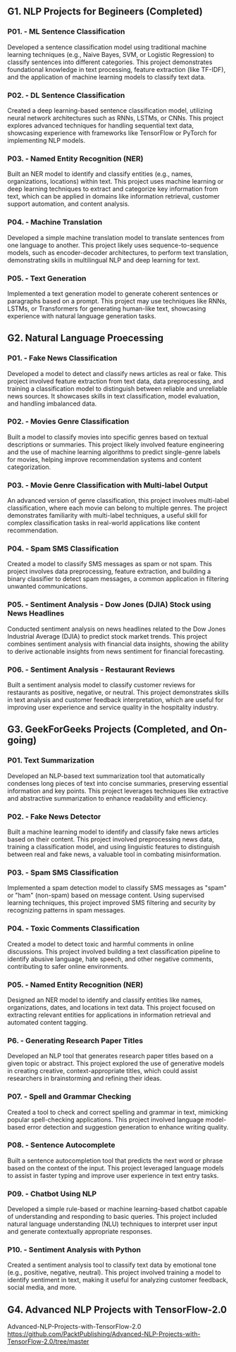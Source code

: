
## G1. NLP Projects for Begineers (Completed)

### P01. - ML Sentence Classification
Developed a sentence classification model using traditional machine learning techniques (e.g., Naive Bayes, SVM, or Logistic Regression) to classify sentences into different categories. This project demonstrates foundational knowledge in text processing, feature extraction (like TF-IDF), and the application of machine learning models to classify text data.

### P02. - DL Sentence Classification
Created a deep learning-based sentence classification model, utilizing neural network architectures such as RNNs, LSTMs, or CNNs. This project explores advanced techniques for handling sequential text data, showcasing experience with frameworks like TensorFlow or PyTorch for implementing NLP models.

### P03. - Named Entity Recognition (NER)
Built an NER model to identify and classify entities (e.g., names, organizations, locations) within text. This project uses machine learning or deep learning techniques to extract and categorize key information from text, which can be applied in domains like information retrieval, customer support automation, and content analysis.

### P04. - Machine Translation
Developed a simple machine translation model to translate sentences from one language to another. This project likely uses sequence-to-sequence models, such as encoder-decoder architectures, to perform text translation, demonstrating skills in multilingual NLP and deep learning for text.

### P05. - Text Generation
Implemented a text generation model to generate coherent sentences or paragraphs based on a prompt. This project may use techniques like RNNs, LSTMs, or Transformers for generating human-like text, showcasing experience with natural language generation tasks.


## G2. Natural Language Proecessing

### P01. - Fake News Classification
Developed a model to detect and classify news articles as real or fake. This project involved feature extraction from text data, data preprocessing, and training a classification model to distinguish between reliable and unreliable news sources. It showcases skills in text classification, model evaluation, and handling imbalanced data.

### P02. - Movies Genre Classification
Built a model to classify movies into specific genres based on textual descriptions or summaries. This project likely involved feature engineering and the use of machine learning algorithms to predict single-genre labels for movies, helping improve recommendation systems and content categorization.

### P03. - Movie Genre Classification with Multi-label Output
An advanced version of genre classification, this project involves multi-label classification, where each movie can belong to multiple genres. The project demonstrates familiarity with multi-label techniques, a useful skill for complex classification tasks in real-world applications like content recommendation.

### P04. - Spam SMS Classification
Created a model to classify SMS messages as spam or not spam. This project involves data preprocessing, feature extraction, and building a binary classifier to detect spam messages, a common application in filtering unwanted communications.

### P05. - Sentiment Analysis - Dow Jones (DJIA) Stock using News Headlines
Conducted sentiment analysis on news headlines related to the Dow Jones Industrial Average (DJIA) to predict stock market trends. This project combines sentiment analysis with financial data insights, showing the ability to derive actionable insights from news sentiment for financial forecasting.

### P06. - Sentiment Analysis - Restaurant Reviews
Built a sentiment analysis model to classify customer reviews for restaurants as positive, negative, or neutral. This project demonstrates skills in text analysis and customer feedback interpretation, which are useful for improving user experience and service quality in the hospitality industry.

## G3. GeekForGeeks Projects (Completed, and On-going)
### P01. Text Summarization
Developed an NLP-based text summarization tool that automatically condenses long pieces of text into concise summaries, preserving essential information and key points. This project leverages techniques like extractive and abstractive summarization to enhance readability and efficiency.


### P02. - Fake News Detector
Built a machine learning model to identify and classify fake news articles based on their content. This project involved preprocessing news data, training a classification model, and using linguistic features to distinguish between real and fake news, a valuable tool in combating misinformation.


### P03. - Spam SMS Classification
Implemented a spam detection model to classify SMS messages as "spam" or "ham" (non-spam) based on message content. Using supervised learning techniques, this project improved SMS filtering and security by recognizing patterns in spam messages.


### P04. - Toxic Comments Classification
Created a model to detect toxic and harmful comments in online discussions. This project involved building a text classification pipeline to identify abusive language, hate speech, and other negative comments, contributing to safer online environments.


### P05. - Named Entity Recognition (NER)
Designed an NER model to identify and classify entities like names, organizations, dates, and locations in text data. This project focused on extracting relevant entities for applications in information retrieval and automated content tagging.


### P6. - Generating Research Paper Titles
Developed an NLP tool that generates research paper titles based on a given topic or abstract. This project explored the use of generative models in creating creative, context-appropriate titles, which could assist researchers in brainstorming and refining their ideas.


### P07. - Spell and Grammar Checking
Created a tool to check and correct spelling and grammar in text, mimicking popular spell-checking applications. This project involved language model-based error detection and suggestion generation to enhance writing quality.


### P08. - Sentence Autocomplete
Built a sentence autocompletion tool that predicts the next word or phrase based on the context of the input. This project leveraged language models to assist in faster typing and improve user experience in text entry tasks.


### P09. - Chatbot Using NLP
Developed a simple rule-based or machine learning-based chatbot capable of understanding and responding to basic queries. This project included natural language understanding (NLU) techniques to interpret user input and generate contextually appropriate responses.

### P10. - Sentiment Analysis with Python
Created a sentiment analysis tool to classify text data by emotional tone (e.g., positive, negative, neutral). This project involved training a model to identify sentiment in text, making it useful for analyzing customer feedback, social media, and more.


## G4. Advanced NLP Projects with TensorFlow-2.0

Advanced-NLP-Projects-with-TensorFlow-2.0
https://github.com/PacktPublishing/Advanced-NLP-Projects-with-TensorFlow-2.0/tree/master














